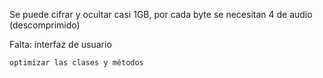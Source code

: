 Se puede cifrar y ocultar casi 1GB, por cada byte se necesitan 4 de audio (descomprimido)

Falta: 
	interfaz de usuario

	optimizar las clases y métodos 

